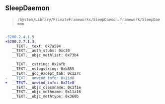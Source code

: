 ## SleepDaemon

> `/System/Library/PrivateFrameworks/SleepDaemon.framework/SleepDaemon`

```diff

-5200.2.4.1.5
+5200.2.7.1.3
   __TEXT.__text: 0x7a584
   __TEXT.__auth_stubs: 0xc30
   __TEXT.__objc_methlist: 0x73b4

   __TEXT.__cstring: 0x2afb
   __TEXT.__oslogstring: 0xb855
   __TEXT.__gcc_except_tab: 0x127c
-  __TEXT.__unwind_info: 0x21d8
+  __TEXT.__unwind_info: 0x21e8
   __TEXT.__objc_classname: 0x1f1e
   __TEXT.__objc_methname: 0x11a16
   __TEXT.__objc_methtype: 0x360b

```
